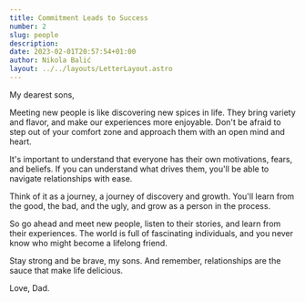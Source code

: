 ```yaml
---
title: Commitment Leads to Success
number: 2
slug: people
description:
date: 2023-02-01T20:57:54+01:00
author: Nikola Balić
layout: ../../layouts/LetterLayout.astro
---
```


My dearest sons,

Meeting new people is like discovering new spices in life. They bring variety and flavor, and make our experiences more enjoyable. Don't be afraid to step out of your comfort zone and approach them with an open mind and heart.

It's important to understand that everyone has their own motivations, fears, and beliefs. If you can understand what drives them, you'll be able to navigate relationships with ease.

Think of it as a journey, a journey of discovery and growth. You'll learn from the good, the bad, and the ugly, and grow as a person in the process.

So go ahead and meet new people, listen to their stories, and learn from their experiences. The world is full of fascinating individuals, and you never know who might become a lifelong friend.

Stay strong and be brave, my sons. And remember, relationships are the sauce that make life delicious.

Love,
Dad. 
